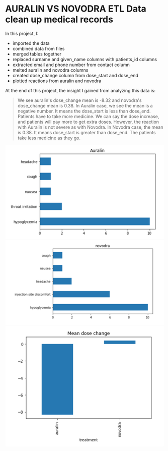 AURALIN VS NOVODRA
ETL Data clean up medical records
========================

In this project, I: 
* imported the data
* combined data from files
* merged tables together
* replaced surname and given_name columns with patients_id columns
* extracted email and phone number from contact column
* melted auralin and novodra columns 
* created dose_change column from dose_start and dose_end
* plotted reactions from auralin and novodra

At the end of this project, the insight I gained from analyzing this data is: 
> We see auralin's dose_change mean is -8.32 and novodra's dose_change mean is 0.38.  In Auralin case, we see the mean is a negative number.  It means the dose_start is less than dose_end.  Patients have to take more medicine.  We can say the dose increase, and patients will pay more to get extra doses.  However, the reaction with Auralin is not severe as with Novodra.  In Novodra case, the mean is 0.38.  It means dose_start is greater than dose_end.  The patients take less medicine as they go.  

![alt pic1](https://github.com/BenjaminDKLuong/ETL_Clean_up_medical_data/blob/master/auralin.png)
![alt pic2](https://github.com/BenjaminDKLuong/ETL_Clean_up_medical_data/blob/master/novodra.png)
![alt pic3](https://github.com/BenjaminDKLuong/ETL_Clean_up_medical_data/blob/master/dose_change.png)
